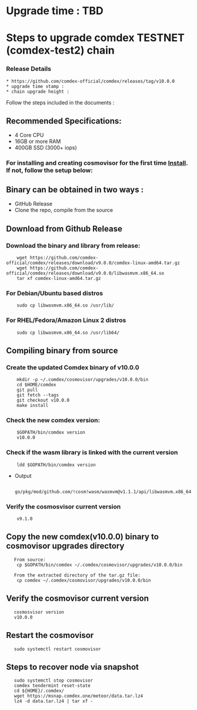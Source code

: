 # Upgrade time : TBD

# Steps to upgrade comdex TESTNET (comdex-test2) chain

### Release Details
    * https://github.com/comdex-official/comdex/releases/tag/v10.0.0
    * upgrade time stamp : 
    * chain upgrade height : 

Follow the steps included in the documents :

## Recommended Specifications:
   * 4 Core CPU
   * 16GB or more RAM
   * 400GB SSD (3000+ iops)

### For installing and creating cosmovisor for the first time [Install](https://github.com/comdex-official/networks/blob/main/testnet/cosmovisor-setup.md). If not, follow the setup below:

## Binary can be obtained in two ways :
   * GitHub Release 
   * Clone the repo, compile from the source

## Download from Github Release

### Download the binary and library from release:

```shell
    wget https://github.com/comdex-official/comdex/releases/download/v9.0.0/comdex-linux-amd64.tar.gz
    wget https://github.com/comdex-official/comdex/releases/download/v9.0.0/libwasmvm.x86_64.so
    tar xf comdex-linux-amd64.tar.gz
```

### For Debian/Ubuntu based distros
```shell
    sudo cp libwasmvm.x86_64.so /usr/lib/
```

### For RHEL/Fedora/Amazon Linux 2 distros
```shell
    sudo cp libwasmvm.x86_64.so /usr/lib64/
```

## Compiling binary from source

### Create the updated Comdex binary of v10.0.0

```shell
    mkdir -p ~/.comdex/cosmovisor/upgrades/v10.0.0/bin
    cd $HOME/comdex
    git pull
    git fetch --tags
    git checkout v10.0.0
    make install
```

### Check the new comdex version:

```shell
    $GOPATH/bin/comdex version
    v10.0.0
```

### Check if the wasm library is linked with the current version 

```shell
    ldd $GOPATH/bin/comdex version
```

 - Output
   ```shell
      go/pkg/mod/github.com/!cosm!wasm/wasmvm@v1.1.1/api/libwasmvm.x86_64.so
   ```


### Verify the cosmosvisor current version

```shell
    v9.1.0
```

## Copy the new comdex(v10.0.0) binary to cosmovisor upgrades directory

```shell 
   From source:
    cp $GOPATH/bin/comdex ~/.comdex/cosmovisor/upgrades/v10.0.0/bin
    
   From the extracted directory of the tar.gz file:
    cp comdex ~/.comdex/cosmovisor/upgrades/v10.0.0/bin
```

## Verify the cosmovisor current version

```shell
   cosmosvisor version
   v10.0.0
```

## Restart the cosmovisor

```shell
   sudo systemctl restart cosmovisor
```

## Steps to recover node via snapshot

```shell
   sudo systemctl stop cosmovisor
   comdex tendermint reset-state
   cd ${HOME}/.comdex/
   wget https://msnap.comdex.one/meteor/data.tar.lz4
   lz4 -d data.tar.lz4 | tar xf -
```
